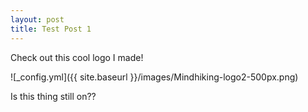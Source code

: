 ```yaml
---
layout: post
title: Test Post 1
---
```

Check out this cool logo I made!


![_config.yml]({{ site.baseurl }}/images/Mindhiking-logo2-500px.png)

Is this thing still on??